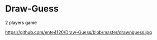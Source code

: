 # Draw-Guess
2 players game

https://github.com/ente4120/Draw-Guess/blob/master/drawnguess.jpg      
